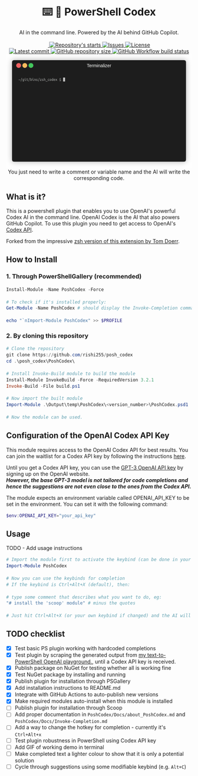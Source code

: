 <h1 align="center">⌨️ 🦾 PowerShell Codex</h1>

<div align="center">
  AI in the command line. Powered by the AI behind GitHub Copilot.
</div>

<br/>

<div align="center">
  <a href="https://www.powershellgallery.com/packages/PoshCodex">
    <img
      src="https://img.shields.io/powershellgallery/dt/PoshCodex?colorA=2c2837&style=for-the-badge&logo=starship style=flat-square"
      alt=""
    />
  </a>
  <a href="https://github.com/rishi255/posh_codex/stargazers">
    <img
      src="https://img.shields.io/github/stars/rishi255/posh_codex?colorA=2c2837&style=for-the-badge&logo=starship style=flat-square"
      alt="Repository's starts"
    />
  </a>
  <a href="https://github.com/rishi255/posh_codex/issues">
    <img
      src="https://img.shields.io/github/issues-raw/rishi255/posh_codex?colorA=2c2837&style=for-the-badge&logo=starship style=flat-square"
      alt="Issues"
    />
  </a>
  <a href="https://github.com/rishi255/posh_codex/blob/main/LICENSE">
    <img
      src="https://img.shields.io/github/license/rishi255/posh_codex?colorA=2c2837&style=for-the-badge&logo=starship style=flat-square"
      alt="License"
    />
    <br />
  </a>
  <a href="https://github.com/rishi255/posh_codex/commits/main">
    <img
      src="https://img.shields.io/github/last-commit/rishi255/posh_codex/main?colorA=2c2837&style=for-the-badge&logo=starship style=flat-square"
      alt="Latest commit"
    />
  </a>
  <a href="https://github.com/rishi255/posh_codex">
    <img
      src="https://img.shields.io/github/repo-size/rishi255/posh_codex?colorA=2c2837&style=for-the-badge&logo=starship style=flat-square"
      alt="GitHub repository size"
    />
  </a>
  <a href="https://github.com/rishi255/posh_codex">
    <img
      src="https://img.shields.io/github/workflow/status/rishi255/posh_codex/Build%20Module?colorA=2c2837&style=for-the-badge"
      alt="GitHub Workflow build status"
    />
  </a>
</div>

<div align="center">
  <img
    src="https://raw.githubusercontent.com/tom-doerr/bins/main/zsh_codex/zc4.gif"
  />
  <div align="center">
    You just need to write a comment or variable name and the AI will write the
    corresponding code.
  </div>
</div>

## What is it?

This is a powershell plugin that enables you to use OpenAI's powerful Codex AI in the command line. OpenAI Codex is the AI that also powers GitHub Copilot.
To use this plugin you need to get access to OpenAI's [Codex API](https://openai.com/blog/openai-codex/).

Forked from the impressive [zsh version of this extension by Tom Doerr](https://github.com/tom-doerr/zsh_codex).

## How to Install

### 1. Through PowerShellGallery (recommended)

```powershell
Install-Module -Name PoshCodex -Force

# To check if it's installed properly:
Get-Module -Name PoshCodex # should display the Invoke-Completion command

echo "`nImport-Module PoshCodex" >> $PROFILE
```

### 2. By cloning this repository

```powershell
# Clone the repository
git clone https://github.com/rishi255/posh_codex
cd .\posh_codex\PoshCodex\

# Install Invoke-Build module to build the module
Install-Module InvokeBuild -Force -RequiredVersion 3.2.1
Invoke-Build -File build.ps1

# Now import the built module
Import-Module .\Output\temp\PoshCodex\<version_number>\PoshCodex.psd1

# Now the module can be used.
```

## Configuration of the OpenAI Codex API Key

This module requires access to the OpenAI Codex API for best results. You can join the waitlist for a Codex API key by following the instructions [here](https://openai.com/blog/openai-codex/).

Until you get a Codex API key, you can use the [GPT-3 OpenAI API key](https://beta.openai.com/docs/developer-quickstart/your-api-keys) by signing up on the OpenAI website.  
**_However, the base GPT-3 model is not tailored for code completions and hence the suggestions are not even close to the ones from the Codex API._**

The module expects an environment variable called OPENAI_API_KEY to be set in the environment.
You can set it with the following command:

```powershell
$env:OPENAI_API_KEY="your_api_key"
```

## Usage

TODO - Add usage instructions

```powershell
# Import the module first to activate the keybind (can be done in your $PROFILE that runs on every shell start)
Import-Module PoshCodex

# Now you can use the keybinds for completion
# If the keybind is Ctrl+Alt+X (default), then:

# type some comment that describes what you want to do, eg:
"# install the 'scoop' module" # minus the quotes

# Just hit Ctrl+Alt+X (or your own keybind if changed) and the AI will write the corresponding code for you.
```

## TODO checklist

- [x] Test basic PS plugin working with hardcoded completions
- [x] Test plugin by scraping the generated output from [my text-to-PowerShell OpenAI playground.](https://beta.openai.com/playground/p/4FqkeG4WQuIPfOUS6cvXQfQR?model=davinci), until a Codex API key is received.
- [x] Publish package on NuGet for testing whether all is working fine
- [x] Test NuGet package by installing and running
- [x] Publish plugin for installation through PSGallery
- [x] Add installation instructions to README.md
- [x] Integrate with GitHub Actions to auto-publish new versions
- [x] Make required modules auto-install when this module is installed
- [ ] Publish plugin for installation through Scoop
- [ ] Add proper documentation in `PoshCodex/Docs/about_PoshCodex.md` and `PoshCodex/Docs/Invoke-Completion.md`
- [ ] Add a way to change the hotkey for completion - currently it's `Ctrl+Alt+x`
- [ ] Test plugin robustness in PowerShell using Codex API key
- [ ] Add GIF of working demo in terminal
- [ ] Make completed text a lighter colour to show that it is only a potential solution
- [ ] Cycle through suggestions using some modifiable keybind (e.g. `Alt+C`)
